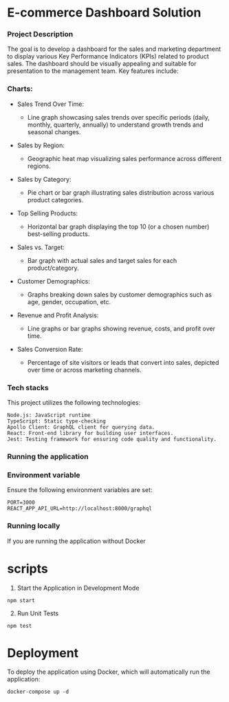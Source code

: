 # E-commerce Dashboard Solution

### Project Description

The goal is to develop a dashboard for the sales and marketing department to display various Key Performance Indicators (KPIs) related to product sales. The dashboard should be visually appealing and suitable for presentation to the management team. Key features include:

### Charts:
- Sales Trend Over Time:
    - Line graph showcasing sales trends over specific periods (daily, monthly, quarterly, annually) to understand growth trends and seasonal changes.

- Sales by Region:
    - Geographic heat map visualizing sales performance across different regions.

- Sales by Category:
    - Pie chart or bar graph illustrating sales distribution across various product categories.

- Top Selling Products:
    - Horizontal bar graph displaying the top 10 (or a chosen number) best-selling products.

- Sales vs. Target:
    - Bar graph with actual sales and target sales for each product/category.


- Customer Demographics:
    - Graphs breaking down sales by customer demographics such as age, gender, occupation, etc.

- Revenue and Profit Analysis:
    - Line graphs or bar graphs showing revenue, costs, and profit over time.

- Sales Conversion Rate:
    - Percentage of site visitors or leads that convert into sales, depicted over time or across marketing channels.

### Tech stacks
This project utilizes the following technologies:
```
Node.js: JavaScript runtime
TypeScript: Static type-checking
Apollo Client: GraphQL client for querying data.
React: Front-end library for building user interfaces.
Jest: Testing framework for ensuring code quality and functionality.
```

### Running the application   

###  Environment variable
Ensure the following environment variables are set:
```
PORT=3000
REACT_APP_API_URL=http://localhost:8000/graphql
```
### Running locally
If you are running the application without Docker

# scripts
1. Start the Application in Development Mode
```
npm start
```

2. Run Unit Tests
```
npm test
```

# Deployment 
To deploy the application using Docker, which will automatically run the application:
```
docker-compose up -d
```